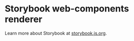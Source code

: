 # Storybook web-components renderer

Learn more about Storybook at [storybook.js.org](https://storybook.js.org/?utm_source=readme).
